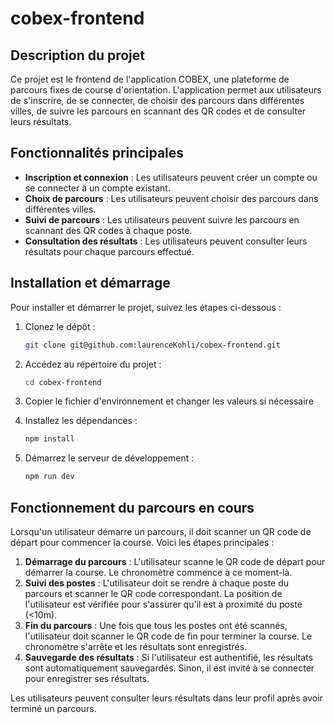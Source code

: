 # cobex-frontend

## Description du projet

Ce projet est le frontend de l'application COBEX, une plateforme de parcours fixes de course d'orientation. L'application permet aux utilisateurs de s'inscrire, de se connecter, de choisir des parcours dans différentes villes, de suivre les parcours en scannant des QR codes et de consulter leurs résultats.

## Fonctionnalités principales

- **Inscription et connexion** : Les utilisateurs peuvent créer un compte ou se connecter à un compte existant.
- **Choix de parcours** : Les utilisateurs peuvent choisir des parcours dans différentes villes.
- **Suivi de parcours** : Les utilisateurs peuvent suivre les parcours en scannant des QR codes à chaque poste.
- **Consultation des résultats** : Les utilisateurs peuvent consulter leurs résultats pour chaque parcours effectué.

## Installation et démarrage

Pour installer et démarrer le projet, suivez les étapes ci-dessous :

1. Clonez le dépôt :
    ```bash
    git clone git@github.com:laurenceKohli/cobex-frontend.git
    ```

2. Accédez au répertoire du projet :
    ```bash
    cd cobex-frontend
    ```
3. Copier le fichier d'environnement et changer les valeurs si nécessaire

4. Installez les dépendances :
    ```bash
    npm install
    ```

5. Démarrez le serveur de développement :
    ```bash
    npm run dev
    ```

## Fonctionnement du parcours en cours

Lorsqu'un utilisateur démarre un parcours, il doit scanner un QR code de départ pour commencer la course. Voici les étapes principales :

1. **Démarrage du parcours** : L'utilisateur scanne le QR code de départ pour démarrer la course. Le chronomètre commence à ce moment-là.
2. **Suivi des postes** : L'utilisateur doit se rendre à chaque poste du parcours et scanner le QR code correspondant. La position de l'utilisateur est vérifiée pour s'assurer qu'il est à proximité du poste (<10m).
3. **Fin du parcours** : Une fois que tous les postes ont été scannés, l'utilisateur doit scanner le QR code de fin pour terminer la course. Le chronomètre s'arrête et les résultats sont enregistrés.
4. **Sauvegarde des résultats** : Si l'utilisateur est authentifié, les résultats sont automatiquement sauvegardés. Sinon, il est invité à se connecter pour enregistrer ses résultats.

Les utilisateurs peuvent consulter leurs résultats dans leur profil après avoir terminé un parcours.

